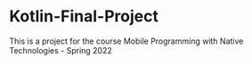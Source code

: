 # Kotlin-Final-Project
 This is a project for the course Mobile Programming with Native Technologies - Spring 2022
